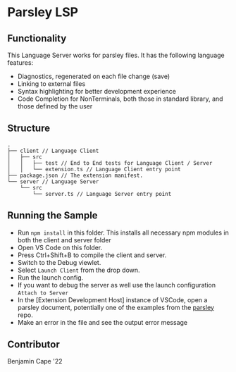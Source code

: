 # Parsley LSP

## Functionality

This Language Server works for parsley files. It has the following language features:

- Diagnostics, regenerated on each file change (save)
- Linking to external files
- Syntax highlighting for better development experience
- Code Completion for NonTerminals, both those in standard library, and those defined by the user

## Structure

```
.
├── client // Language Client
│   ├── src
│   │   ├── test // End to End tests for Language Client / Server
│   │   └── extension.ts // Language Client entry point
├── package.json // The extension manifest.
└── server // Language Server
    └── src
        └── server.ts // Language Server entry point
```

## Running the Sample

- Run `npm install` in this folder. This installs all necessary npm modules in both the client and server folder
- Open VS Code on this folder.
- Press Ctrl+Shift+B to compile the client and server.
- Switch to the Debug viewlet.
- Select `Launch Client` from the drop down.
- Run the launch config.
- If you want to debug the server as well use the launch configuration `Attach to Server`
- In the [Extension Development Host] instance of VSCode, open a parsley document, potentially one of the examples from the [parsley](https://github.com/SRI-CSL/parsley-lang) repo.
- Make an error in the file and see the output error message

## Contributor

Benjamin Cape '22

